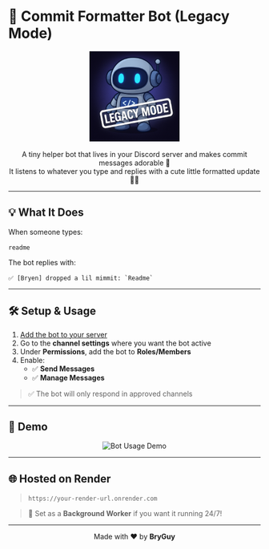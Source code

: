 # 🍼 Commit Formatter Bot (Legacy Mode)

<p align="center">
  <img src="./images/LegacyDCB.png" alt="Bot Face" width="180" />
</p>

<p align="center">
  A tiny helper bot that lives in your Discord server and makes commit messages adorable 🧸 <br>
  It listens to whatever you type and replies with a cute little formatted update 💬✨
</p>

---

## 💡 What It Does

When someone types:

```
readme
```

The bot replies with:

```
✅ [Bryen] dropped a lil mimmit: `Readme`
```

---

## 🛠 Setup & Usage

1. [Add the bot to your server](https://discord.com/oauth2/authorize?client_id=YOUR_CLIENT_ID_HERE&scope=bot&permissions=355328)
2. Go to the **channel settings** where you want the bot active
3. Under **Permissions**, add the bot to **Roles/Members**
4. Enable:
   - ✅ **Send Messages**
   - ✅ **Manage Messages**

> ✅ The bot will only respond in approved channels

---

## 📸 Demo

<p align="center">
  <img src="./images/BotUsage.webp" alt="Bot Usage Demo" width="450" />
</p>

---

## 🌐 Hosted on Render

> `https://your-render-url.onrender.com`

> 🔁 Set as a **Background Worker** if you want it running 24/7!

---

<p align="center">
  Made with ❤️ by <strong>BryGuy</strong>
</p>
